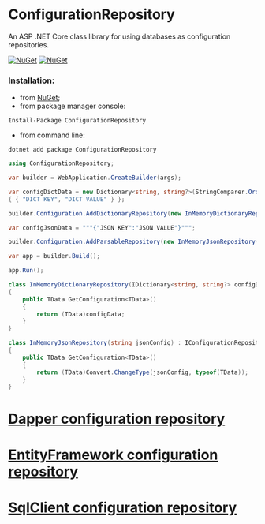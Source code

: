 # ConfigurationRepository
An ASP .NET Core class library for using databases as configuration repositories.

[![NuGet](https://img.shields.io/nuget/dt/ConfigurationRepository.svg)](https://www.nuget.org/packages/ConfigurationRepository)
[![NuGet](https://img.shields.io/nuget/vpre/ConfigurationRepository.svg)](https://www.nuget.org/packages/ConfigurationRepository)

### Installation:

+ from [NuGet](https://www.nuget.org/packages/ConfigurationRepository);
+ from package manager console:
```
Install-Package ConfigurationRepository
```    
+ from command line:
```
dotnet add package ConfigurationRepository
```
```csharp
using ConfigurationRepository;

var builder = WebApplication.CreateBuilder(args);

var configDictData = new Dictionary<string, string?>(StringComparer.OrdinalIgnoreCase)
{ { "DICT KEY", "DICT VALUE" } };

builder.Configuration.AddDictionaryRepository(new InMemoryDictionaryRepository(configDictData));

var configJsonData = """{"JSON KEY":"JSON VALUE"}""";

builder.Configuration.AddParsableRepository(new InMemoryJsonRepository(configJsonData));

var app = builder.Build();

app.Run();

class InMemoryDictionaryRepository(IDictionary<string, string?> configData) : IConfigurationRepository
{
    public TData GetConfiguration<TData>()
    {
        return (TData)configData;
    }
}

class InMemoryJsonRepository(string jsonConfig) : IConfigurationRepository
{
    public TData GetConfiguration<TData>()
    {
        return (TData)Convert.ChangeType(jsonConfig, typeof(TData));
    }
}
```

# [Dapper configuration repository](/src/ConfigurationRepository.Dapper/README.md)

# [EntityFramework configuration repository](/src/ConfigurationRepository.EntityFramework/README.md)

# [SqlClient configuration repository](/src/ConfigurationRepository.SqlClient/README.md)
